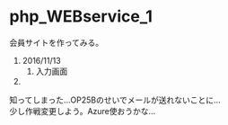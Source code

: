 # php_WEBservice_1
会員サイトを作ってみる。  
  
1. 2016/11/13
    1. 入力画面
2.  
知ってしまった…OP25Bのせいでメールが送れないことに…  
少し作戦変更しよう。Azure使おうかな…
